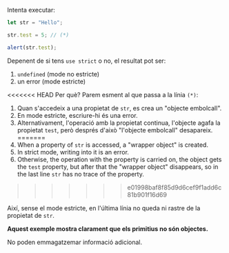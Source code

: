 
Intenta executar:

```js run
let str = "Hello";

str.test = 5; // (*)

alert(str.test);
```

Depenent de si tens `use strict` o no, el resultat pot ser:

1. `undefined` (mode no estricte)
2. un error (mode estricte)

<<<<<<< HEAD
Per què? Parem esment al que passa a la línia `(*)`:

1. Quan s'accedeix a una propietat de `str`, es crea un "objecte embolcall".
2. En mode estricte, escriure-hi és una error.
3. Alternativament, l'operació amb la propietat continua, l'objecte agafa la propietat `test`, però després d'això "l'objecte embolcall" desapareix.
=======
1. When a property of `str` is accessed, a "wrapper object" is created.
2. In strict mode, writing into it is an error.
3. Otherwise, the operation with the property is carried on, the object gets the `test` property, but after that the "wrapper object" disappears, so in the last line `str` has no trace of the property.
>>>>>>> e01998baf8f85d9d6cef9f1add6c81b901f16d69

Així, sense el mode estricte, en l'última línia no queda ni rastre de la propietat de  `str`. 

**Aquest exemple mostra clarament que els primitius no són objectes.** 

No poden emmagatzemar informació adicional. 